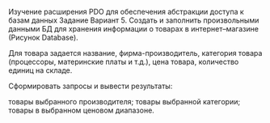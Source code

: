 Изучение расширения PDO для обеспечения абстракции доступа к базам данных
Задание
Вариант 5. Создать и заполнить произвольными данными БД для хранения информации о товарах в интернет–магазине (Рисунок Database).

Для товара задается название, фирма-производитель, категория товара (процессоры, материнские платы и т.д.), цена товара, количество единиц на складе.

Сформировать запросы и вывести результаты:

товары выбранного производителя;
товары выбранной категории;
товары в выбранном ценовом диапазоне.